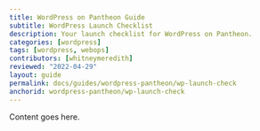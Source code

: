 ```yaml
---
title: WordPress on Pantheon Guide
subtitle: WordPress Launch Checklist
description: Your launch checklist for WordPress on Pantheon.
categories: [wordpress]
tags: [wordpress, webops]
contributors: [whitneymeredith]
reviewed: "2022-04-29"
layout: guide
permalink: docs/guides/wordpress-pantheon/wp-launch-check
anchorid: wordpress-pantheon/wp-launch-check
---
```


Content goes here.